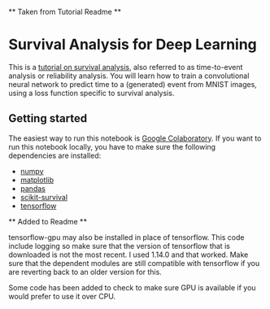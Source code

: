 ** Taken from Tutorial Readme **
# Survival Analysis for Deep Learning

This is a [tutorial on survival analysis](https://k-d-w.org/blog/2019/07/survival-analysis-for-deep-learning/), also referred to as time-to-event analysis or reliability analysis. You will learn how to train a convolutional neural network to predict time to a (generated) event from MNIST images, using a loss function specific to survival analysis.

## Getting started

The easiest way to run this notebook is [Google Colaboratory](https://colab.research.google.com/github/sebp/survival-cnn-estimator/blob/master/tutorial.ipynb). If you want to run this notebook locally, you have to make sure the following dependencies are installed:

- [numpy](https://www.numpy.org/)
- [matplotlib](https://matplotlib.org/)
- [pandas](https://pandas.pydata.org/)
- [scikit-survival](https://github.com/sebp/scikit-survival/)
- [tensorflow](https://www.tensorflow.org/)

** Added to Readme **

tensorflow-gpu may also be installed in place of tensorflow. This code include logging so make sure that the version of tensorflow
that is downloaded is not the most recent. I used 1.14.0 and that worked. Make sure that the dependent modules are still compatible
with tensorflow if you are reverting back to an older version for this. 

Some code has been added to check to make sure GPU is available if you would prefer to use it over CPU.
